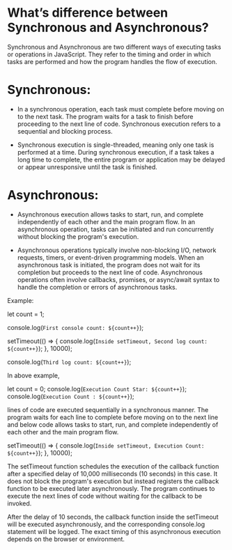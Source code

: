 # What’s difference between Synchronous and Asynchronous?

Synchronous and Asynchronous are two different ways of executing tasks or operations in JavaScript. 
They refer to the timing and order in which tasks are performed and how the program handles the flow 
of execution.

# Synchronous: 
- In a synchronous operation, each task must complete before moving on to the next task. 
  The program waits for a task to finish before proceeding to the next line of code. Synchronous 
  execution refers to a sequential and blocking process. 

- Synchronous execution is single-threaded, meaning only one task is performed at a time. During 
  synchronous execution, if a task takes a long time to complete, the entire program or application 
  may be delayed or appear unresponsive until the task is finished.

# Asynchronous:

- Asynchronous execution allows tasks to start, run, and complete independently of each other and the 
  main program flow. In an asynchronous operation, tasks can be initiated and run concurrently without 
  blocking the program's execution.

- Asynchronous operations typically involve non-blocking I/O, network requests, timers, or event-driven 
  programming models. When an asynchronous task is initiated, the program does not wait for its completion 
  but proceeds to the next line of code. Asynchronous operations often involve callbacks, promises, or 
  async/await syntax to handle the completion or errors of asynchronous tasks.

Example:

  let count = 1;

  console.log(`First console count: ${count++}`);

  setTimeout(() => {
      console.log(`Inside setTimeout, Second log count: ${count++}`);
  }, 10000);

  console.log(`Third log count: ${count++}`);

In above example,

let count = 0;
console.log(`Execution Count Star: ${count++}`);
console.log(`Execution Count : ${count++}`);

lines of code are executed sequentially in a synchronous manner. The program waits for each line to 
complete before moving on to the next line and below code allows tasks to start, run, and complete 
independently of each other and the main program flow.

setTimeout(() => {
    console.log(`Inside setTimeout, Execution Count: ${count++}`);
}, 10000);

The setTimeout function schedules the execution of the callback function after a specified delay of 
10,000 milliseconds (10 seconds) in this case. It does not block the program's execution but instead 
registers the callback function to be executed later asynchronously. The program continues to execute 
the next lines of code without waiting for the callback to be invoked.

After the delay of 10 seconds, the callback function inside the setTimeout will be executed asynchronously, 
and the corresponding console.log statement will be logged. The exact timing of this asynchronous execution 
depends on the browser or environment.